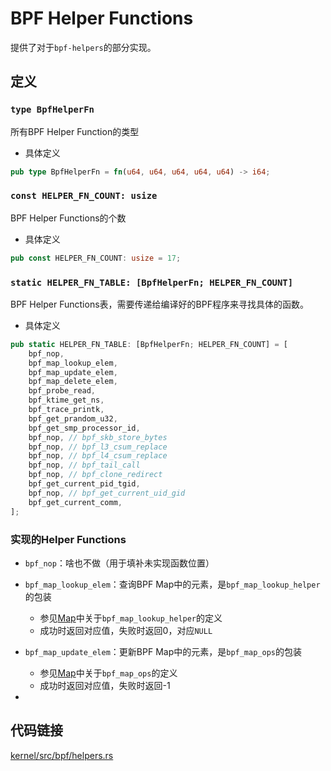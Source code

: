 # BPF Helper Functions

提供了对于`bpf-helpers`的部分实现。

## 定义

### `type BpfHelperFn`

所有BPF Helper Function的类型

* 具体定义

```rust
pub type BpfHelperFn = fn(u64, u64, u64, u64, u64) -> i64;
```

### `const HELPER_FN_COUNT: usize`

BPF Helper Functions的个数

* 具体定义

```rust
pub const HELPER_FN_COUNT: usize = 17;
```

### `static HELPER_FN_TABLE: [BpfHelperFn; HELPER_FN_COUNT]`

BPF Helper Functions表，需要传递给编译好的BPF程序来寻找具体的函数。

* 具体定义

```rust
pub static HELPER_FN_TABLE: [BpfHelperFn; HELPER_FN_COUNT] = [
    bpf_nop,
    bpf_map_lookup_elem,
    bpf_map_update_elem,
    bpf_map_delete_elem,
    bpf_probe_read,
    bpf_ktime_get_ns,
    bpf_trace_printk,
    bpf_get_prandom_u32,
    bpf_get_smp_processor_id,
    bpf_nop, // bpf_skb_store_bytes
    bpf_nop, // bpf_l3_csum_replace
    bpf_nop, // bpf_l4_csum_replace
    bpf_nop, // bpf_tail_call
    bpf_nop, // bpf_clone_redirect
    bpf_get_current_pid_tgid,
    bpf_nop, // bpf_get_current_uid_gid
    bpf_get_current_comm,
];
```

### 实现的Helper Functions

* `bpf_nop`：啥也不做（用于填补未实现函数位置）

* `bpf_map_lookup_elem`：查询BPF Map中的元素，是`bpf_map_lookup_helper`的包装
    * 参见[Map](./map.md)中关于`bpf_map_lookup_helper`的定义
    * 成功时返回对应值，失败时返回0，对应`NULL`

* `bpf_map_update_elem`：更新BPF Map中的元素，是`bpf_map_ops`的包装
    * 参见[Map](./map.md)中关于`bpf_map_ops`的定义
    * 成功时返回对应值，失败时返回-1

* 

## 代码链接

[kernel/src/bpf/helpers.rs](../../src/bpf/helpers.rs)